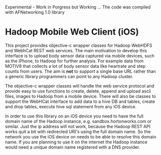 Experimental - Work in Porgress but Working ... The code was compiled with AFNetworking 1.0 library

Hadoop Mobile Web Client (iOS)
==============

This project provides objective-c wrapper classes for Hadoop WebHDFS and WebhCat REST web services. The main motivation to develop this interface is to upload body sensor data captured via mobile devices, such as the iPhone, to Hadoop for further analysis. For example data from MOTIV8 that collects a lot of body sensor data like heartrate and step counts from users. The aim is <b>not</b> to support a single base URL rather than a generic library programmers can point to any Hadoop cluster.

The objective-c wrapper classes will handle the web service protocol and provide easy to use functions to create, delete, append and upload ascii files, images to Hadoop from a mobile device.
There will also be classes to support the WebHCat interface to add data to a hive DB and tables, create and drop tables, execute hive sql statement from any iOS device.

In order to use this library on an iOS device you need to have the full domain name of the Hadoop instance, e.g. sandbox.hortonworks.com or similar. Just the ip address will not work, because the Hadoop REST API works quit a bit with redirected URI's using the full domain name. So the network you use the iOS device on needs to be able to resolve this domain name. If you are planning to use it on the internet the Hadoop instance would need a unique domain name registered with a DNS provider.
